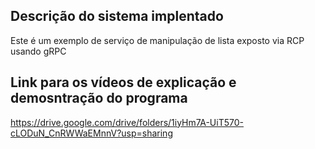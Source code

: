 ## Descrição do sistema implentado
Este é um exemplo de serviço de manipulação de lista exposto via RCP usando gRPC

## Link para os vídeos de explicação e demosntração do programa
https://drive.google.com/drive/folders/1iyHm7A-UiT570-cLODuN_CnRWWaEMnnV?usp=sharing